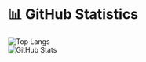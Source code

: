 # 📊 GitHub Statistics

![Top Langs](https://github-readme-stats.vercel.app/api/top-langs/?username=maxenceb91&layout=compact&langs_count=10&theme=radical)  
![GitHub Stats](https://github-readme-stats.vercel.app/api?username=maxenceb91&show_icons=true&theme=radical)
